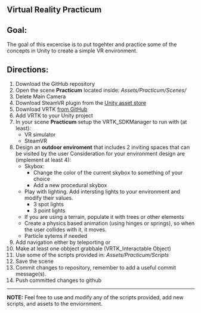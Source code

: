 ## Virtual Reality Practicum

## Goal:

The goal of this excercise is to put togehter and practice some of the concepts in Unity to create a simple VR environment. 

## Directions:

1. Download the GitHub repository
2. Open the scene **Practicum** located inside: *Assets/Practicum/Scenes/*
3. Delete Main Camera
4. Download SteamVR plugin from the [Unity asset store](https://assetstore.unity.com/packages/tools/integration/steamvr-plugin-32647)
5. Download VRTK [from GitHub](https://github.com/thestonefox/VRTK.git)
6. Add VRTK to your Unity project
7. In your scene **Practicum** setup the VRTK_SDKManager to run with (at least):
	* VR simulator
	* SteamVR 
8. Design an **outdoor enviroment** that includes 2 inviting spaces that can be visited by the user
Consideration for your environment design are (implement at least 4):
	* Skybox:
		- Change the color of the current skybox to something of your choice
		- Add a new procedural skybox
	* Play with lighting. Add intersting lights to your environment and modify their values.
		- 3 spot lights
		- 3 point lights
	* If you are using a terrain, populate it with trees or other elements
	* Create a physics based animation (using hinges or springs), so when the user collides with it, it moves.
	* Particle sytems if needed
9. Add navigation either by teleporting or 
10. Make at least one obbject grabbale (VRTK_Interactable Object)
11. Use some of the scripts provided in: *Assets/Practicum/Scripts*
12. Save the scene 
13. Commit changes to repository, remember to add a useful commit message(s). 
14. Push committed changes to github


---
**NOTE:** Feel free to use and modify any of the scripts provided, add new scripts, and assets to the enviornment.
